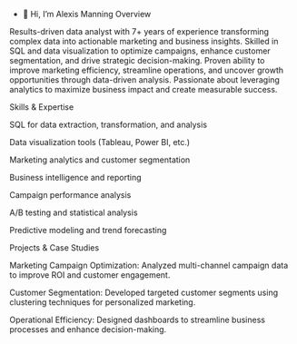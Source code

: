 - 👋 Hi, I’m Alexis Manning
Overview

Results-driven data analyst with 7+ years of experience transforming complex data into actionable marketing and business insights. Skilled in SQL and data visualization to optimize campaigns, enhance customer segmentation, and drive strategic decision-making. Proven ability to improve marketing efficiency, streamline operations, and uncover growth opportunities through data-driven analysis. Passionate about leveraging analytics to maximize business impact and create measurable success.

Skills & Expertise

SQL for data extraction, transformation, and analysis

Data visualization tools (Tableau, Power BI, etc.)

Marketing analytics and customer segmentation

Business intelligence and reporting

Campaign performance analysis

A/B testing and statistical analysis

Predictive modeling and trend forecasting

Projects & Case Studies

Marketing Campaign Optimization: Analyzed multi-channel campaign data to improve ROI and customer engagement.

Customer Segmentation: Developed targeted customer segments using clustering techniques for personalized marketing.

Operational Efficiency: Designed dashboards to streamline business processes and enhance decision-making.

